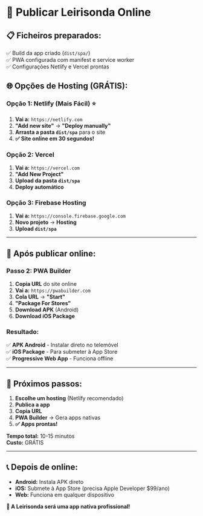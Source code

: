 # 🚀 Publicar Leirisonda Online

## 📋 **Ficheiros preparados:**

✅ Build da app criado (`dist/spa/`)  
✅ PWA configurada com manifest e service worker  
✅ Configurações Netlify e Vercel prontas

## 🌐 **Opções de Hosting (GRÁTIS):**

### **Opção 1: Netlify (Mais Fácil)** ⭐

1. **Vai a:** `https://netlify.com`
2. **"Add new site"** → **"Deploy manually"**
3. **Arrasta a pasta `dist/spa`** para o site
4. **✅ Site online em 30 segundos!**

### **Opção 2: Vercel**

1. **Vai a:** `https://vercel.com`
2. **"Add New Project"**
3. **Upload da pasta `dist/spa`**
4. **Deploy automático**

### **Opção 3: Firebase Hosting**

1. **Vai a:** `https://console.firebase.google.com`
2. **Novo projeto** → **Hosting**
3. **Upload `dist/spa`**

---

## 📱 **Após publicar online:**

### **Passo 2: PWA Builder**

1. **Copia URL** do site online
2. **Vai a:** `https://pwabuilder.com`
3. **Cola URL** → **"Start"**
4. **"Package For Stores"**
5. **Download APK** (Android)
6. **Download iOS Package**

### **Resultado:**

✅ **APK Android** - Instalar direto no telemóvel  
✅ **iOS Package** - Para submeter à App Store  
✅ **Progressive Web App** - Funciona offline

---

## 🎯 **Próximos passos:**

1. **Escolhe um hosting** (Netlify recomendado)
2. **Publica a app**
3. **Copia URL**
4. **PWA Builder** → Gera apps nativas
5. **✅ Apps prontas!**

**Tempo total:** 10-15 minutos  
**Custo:** GRÁTIS

---

## 📞 **Depois de online:**

- **Android:** Instala APK direto
- **iOS:** Submete à App Store (precisa Apple Developer $99/ano)
- **Web:** Funciona em qualquer dispositivo

**🎉 A Leirisonda será uma app nativa profissional!**
